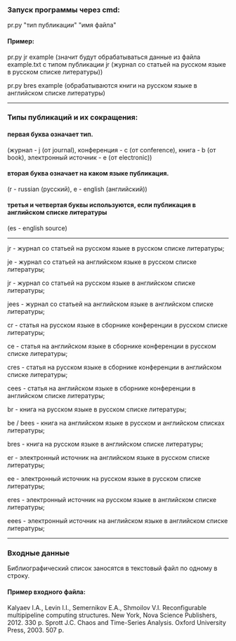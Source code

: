 ### Запуск программы через cmd:

pr.py "тип публикации" "имя файла"

#### Пример:

pr.py jr example (значит будут обрабатываться данные из файла example.txt с типом публикации jr (журнал со статьей на русском языке в русском списке литературы))

pr.py bres example (обрабатываются книги на русском языке в английском списке литературы)
***
### Типы публикаций и их сокращения:

#### первая буква означает тип. 

(журнал - j (от journal), конференция - c (от conference), книга - b (от book), электронный источник - e (от electronic))
#### вторая буква означает на каком языке публикация. 

(r - russian (русский), e - english (английский))
#### третья и четвертая буквы используются, если публикация в английском списке литературы 

(es - english source)

---
jr - журнал со статьей на русском языке в русском списке литературы;

je - журнал со статьей на английском языке в русском списке литературы;

jr - журнал со статьей на русском языке в английском списке литературы;

jees - журнал со статьей на английском языке в английском списке литературы;

cr - статья на русском языке в сборнике конференции в русском списке литературы;

ce - статья на английском языке в сборнике конференции в русском списке литературы;

cres - статья на русском языке в сборнике конференции в английском списке литературы;

cees - статья на английском языке в сборнике конференции в английском списке литературы;

br - книга на русском языке в русском списке литературы;

be / bees - книга на английском языке в русском и английском списках литературы;

bres - книга на русском языке в английском списке литературы;

er - электронный источник на английском языке в русском списке литературы;

ee - электронный источник на русском языке в русском списке литературы;

eres - электронный источник на русском языке в английском списке литературы;

eees - электронный источник на английском языке в английском списке литературы;


***
### Входные данные
Библиографический список заносятся в текстовый файл по одному в строку.

#### Пример входного файла:

Kalyaev I.A., Levin I.I., Semernikov E.A., Shmoilov V.I. Reconfigurable multipipeline computing structures. New York, Nova Science Publishers, 2012. 330 р.
Sprott J.C. Chaos and Time-Series Analysis. Oxford University Press, 2003. 507 p.
